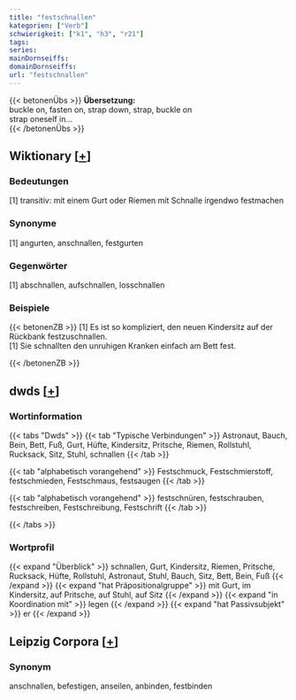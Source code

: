 ```yaml
---
title: "festschnallen"
kategorien: ["Verb"]
schwierigkeit: ["k1", "h3", "r21"]
tags:
series:
mainDornseiffs:
domainDornseiffs:
url: "festschnallen"
---
```


{{< betonenÜbs >}}
**Übersetzung:**  
buckle on, fasten on, strap down, strap, buckle  on  
strap oneself in...  
{{< /betonenÜbs >}}

## Wiktionary [[+](https://de.wiktionary.org/wiki/festschnallen)]

### Bedeutungen
[1] transitiv: mit einem Gurt oder Riemen mit Schnalle irgendwo festmachen  

### Synonyme
[1] angurten, anschnallen, festgurten  

### Gegenwörter
[1] abschnallen, aufschnallen, losschnallen  

### Beispiele
{{< betonenZB >}}
[1] Es ist so kompliziert, den neuen Kindersitz auf der Rückbank festzuschnallen.  
[1] Sie schnallten den unruhigen Kranken einfach am Bett fest.  

{{< /betonenZB >}}


## dwds [[+](https://www.dwds.de/wb/festschnallen)]

### Wortinformation
{{< tabs "Dwds" >}}
{{< tab "Typische Verbindungen" >}}
Astronaut, Bauch, Bein, Bett, Fuß, Gurt, Hüfte, Kindersitz, Pritsche, Riemen, Rollstuhl, Rucksack, Sitz, Stuhl, schnallen
{{< /tab >}}

{{< tab "alphabetisch vorangehend" >}}
Festschmuck, Festschmierstoff, festschmieden, Festschmaus, festsaugen
{{< /tab >}}

{{< tab "alphabetisch vorangehend" >}}
festschnüren, festschrauben, festschreiben, Festschreibung, Festschrift
{{< /tab >}}

{{< /tabs >}}

### Wortprofil
{{< expand "Überblick" >}} schnallen, Gurt, Kindersitz, Riemen, Pritsche, Rucksack, Hüfte, Rollstuhl, Astronaut, Stuhl, Bauch, Sitz, Bett, Bein, Fuß {{< /expand >}}
{{< expand "hat Präpositionalgruppe" >}} mit Gurt, im Kindersitz, auf Pritsche, auf Stuhl, auf Sitz {{< /expand >}}
{{< expand "in Koordination mit" >}} legen {{< /expand >}}
{{< expand "hat Passivsubjekt" >}} er {{< /expand >}}

## Leipzig Corpora [[+](https://corpora.uni-leipzig.de/en/res?word=festschnallen&corpusId=deu_newscrawl-public_2018)]


### Synonym
anschnallen, befestigen, anseilen, anbinden, festbinden

